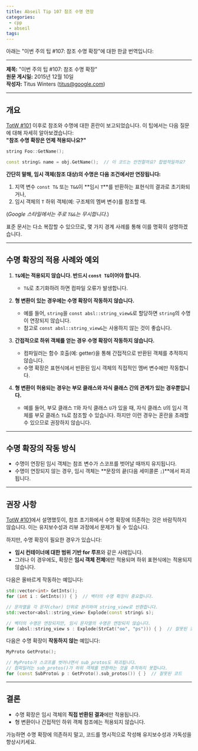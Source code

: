 ```yaml
---
title: Abseil Tip 107 참조 수명 연장
categories:
 - cpp
 - abseil
tags:
---
```


아래는 "이번 주의 팁 #107: 참조 수명 확장"에 대한 한글 번역입니다:

---

**제목:** "이번 주의 팁 #107: 참조 수명 확장"  
**원문 게시일:** 2015년 12월 10일  
**작성자:** Titus Winters ([titus@google.com](mailto:titus@google.com))  

---

## **개요**

[TotW #101](/tips/101) 이후로 참조와 수명에 대한 혼란이 보고되었습니다. 이 팁에서는 다음 질문에 대해 자세히 알아보겠습니다:  
**"참조 수명 확장은 언제 적용되나요?"**

```cpp
string Foo::GetName();

const string& name = obj.GetName();  // 이 코드는 안전할까요? 합법적일까요?
```

**간단히 말해, 임시 객체(참조 대상)의 수명은 다음 조건에서만 연장됩니다:**

1. 지역 변수 `const T&` 또는 `T&&`이 **임시 `T`**를 반환하는 표현식의 결과로 초기화되거나,  
2. 임시 객체의 `T` 하위 객체(예: 구조체의 멤버 변수)를 참조할 때.  

(*Google 스타일에서는 주로 `T&&`는 무시합니다.*)

표준 문서는 다소 복잡할 수 있으므로, 몇 가지 경계 사례를 통해 이를 명확히 설명하겠습니다.

---

## **수명 확장의 적용 사례와 예외**

1. **`T&`에는 적용되지 않습니다. 반드시 `const T&`이어야 합니다.**
   - `T&`로 초기화하려 하면 컴파일 오류가 발생합니다.

2. **형 변환이 있는 경우에는 수명 확장이 작동하지 않습니다.**
   - 예를 들어, `string`을 `const absl::string_view&`로 할당하면 `string`의 수명이 연장되지 않습니다.
   - 참고로 `const absl::string_view&`는 사용하지 않는 것이 좋습니다.

3. **간접적으로 하위 객체를 얻는 경우 수명 확장이 작동하지 않습니다.**
   - 컴파일러는 함수 호출(예: getter)을 통해 간접적으로 반환된 객체를 추적하지 않습니다.
   - 수명 확장은 표현식에서 반환된 임시 객체의 직접적인 멤버 변수에만 작동합니다.

4. **형 변환이 허용되는 경우는 부모 클래스와 자식 클래스 간의 관계가 있는 경우뿐입니다.**
   - 예를 들어, 부모 클래스 `T`와 자식 클래스 `U`가 있을 때, 자식 클래스 `U`의 임시 객체를 부모 클래스 `T&`로 참조할 수 있습니다. 하지만 이런 경우는 혼란을 초래할 수 있으므로 권장하지 않습니다.

---

## **수명 확장의 작동 방식**

- 수명이 연장된 임시 객체는 참조 변수가 스코프를 벗어날 때까지 유지됩니다.
- 수명이 연장되지 않는 경우, 임시 객체는 **문장의 끝(다음 세미콜론 `;`)**에서 파괴됩니다.

---

## **권장 사항**

[TotW #101](/tips/101)에서 설명했듯이, 참조 초기화에서 수명 확장에 의존하는 것은 바람직하지 않습니다. 이는 유지보수성과 리뷰 과정에서 문제가 될 수 있습니다.

하지만, 수명 확장이 필요한 경우가 있습니다:
- **임시 컨테이너에 대한 범위 기반 for 루프**와 같은 사례입니다.
- 그러나 이 경우에도, 확장은 **임시 객체 전체**에만 적용되며 하위 표현식에는 적용되지 않습니다.

다음은 올바르게 작동하는 예입니다:

```cpp
std::vector<int> GetInts();
for (int i : GetInts()) { }  // 벡터의 수명 확장이 중요합니다.

// 문자열을 각 문자(char) 단위로 분리하여 string_view로 반환합니다.
std::vector<absl::string_view> Explode(const string& s);

// 벡터의 수명은 연장되지만, 임시 문자열의 수명은 연장되지 않습니다.
for (absl::string_view s : Explode(StrCat("oo", "ps"))) { }  // 잘못된 코드
```

다음은 수명 확장이 **작동하지 않는** 예입니다:

```cpp
MyProto GetProto();

// MyProto가 스코프를 벗어나면서 sub_protos도 파괴됩니다. 
// 컴파일러는 sub_protos()가 하위 객체를 반환하는 것을 추적하지 못합니다.
for (const SubProto& p : GetProto().sub_protos()) { }  // 잘못된 코드
```

---

## **결론**

- 수명 확장은 임시 객체의 **직접 반환된 결과**에만 적용됩니다.
- 형 변환이나 간접적인 하위 객체 참조에는 적용되지 않습니다.

가능하면 수명 확장에 의존하지 말고, 코드를 명시적으로 작성해 유지보수성과 가독성을 향상시키세요.